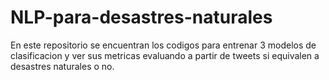 # NLP-para-desastres-naturales
En este repositorio se encuentran los codigos para entrenar 3 modelos de clasificacion y ver sus metricas evaluando a partir de tweets si equivalen a desastres naturales o no.
